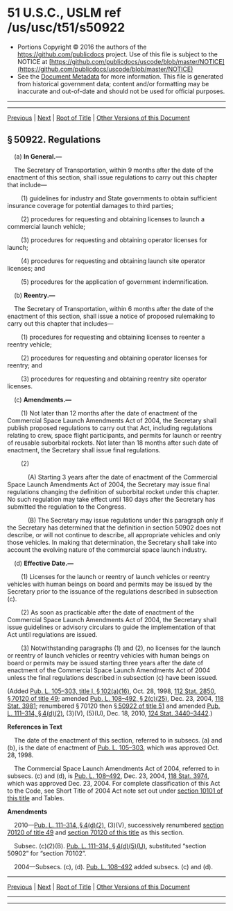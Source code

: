 ---
---

# 51 U.S.C., USLM ref /us/usc/t51/s50922

* Portions Copyright © 2016 the authors of the https://github.com/publicdocs project.
  Use of this file is subject to the NOTICE at [https://github.com/publicdocs/uscode/blob/master/NOTICE](https://github.com/publicdocs/uscode/blob/master/NOTICE)
* See the [Document Metadata](././../../../../..//README.md) for more information.
  This file is generated from historical government data; content and/or formatting may be inaccurate and out-of-date and should not be used for official purposes.

----------
----------

[Previous](./../../../../..//us/usc/t51/stV/ch509/m__us_usc_t51_s50921.md) | [Next](./../../../../..//us/usc/t51/stV/ch509/m__us_usc_t51_s50923.md) | [Root of Title](./../../../../../) | [Other Versions of this Document](https://publicdocs.github.io/go/links?ns=uslm&ref=%2Fus%2Fusc%2Ft51%2Fs50922)

## § 50922. Regulations

    (a) __In General.—__ 

    The Secretary of Transportation, within 9 months after the date of the enactment of this section, shall issue regulations to carry out this chapter that include—

        (1) guidelines for industry and State governments to obtain sufficient insurance coverage for potential damages to third parties;

        (2) procedures for requesting and obtaining licenses to launch a commercial launch vehicle;

        (3) procedures for requesting and obtaining operator licenses for launch;

        (4) procedures for requesting and obtaining launch site operator licenses; and

        (5) procedures for the application of government indemnification.

    (b) __Reentry.—__ 

    The Secretary of Transportation, within 6 months after the date of the enactment of this section, shall issue a notice of proposed rulemaking to carry out this chapter that includes—

        (1) procedures for requesting and obtaining licenses to reenter a reentry vehicle;

        (2) procedures for requesting and obtaining operator licenses for reentry; and

        (3) procedures for requesting and obtaining reentry site operator licenses.

    (c) __Amendments.—__ 

        (1) Not later than 12 months after the date of enactment of the Commercial Space Launch Amendments Act of 2004, the Secretary shall publish proposed regulations to carry out that Act, including regulations relating to crew, space flight participants, and permits for launch or reentry of reusable suborbital rockets. Not later than 18 months after such date of enactment, the Secretary shall issue final regulations.

        (2)

            (A) Starting 3 years after the date of enactment of the Commercial Space Launch Amendments Act of 2004, the Secretary may issue final regulations changing the definition of suborbital rocket under this chapter. No such regulation may take effect until 180 days after the Secretary has submitted the regulation to the Congress.

            (B) The Secretary may issue regulations under this paragraph only if the Secretary has determined that the definition in section 50902 does not describe, or will not continue to describe, all appropriate vehicles and only those vehicles. In making that determination, the Secretary shall take into account the evolving nature of the commercial space launch industry.

    (d) __Effective Date.—__ 

        (1) Licenses for the launch or reentry of launch vehicles or reentry vehicles with human beings on board and permits may be issued by the Secretary prior to the issuance of the regulations described in subsection (c).

        (2) As soon as practicable after the date of enactment of the Commercial Space Launch Amendments Act of 2004, the Secretary shall issue guidelines or advisory circulars to guide the implementation of that Act until regulations are issued.

        (3) Notwithstanding paragraphs (1) and (2), no licenses for the launch or reentry of launch vehicles or reentry vehicles with human beings on board or permits may be issued starting three years after the date of enactment of the Commercial Space Launch Amendments Act of 2004 unless the final regulations described in subsection (c) have been issued.

(Added [Pub. L. 105–303, title I, § 102(a)(16)][/us/pl/105/303/s102/a/16], Oct. 28, 1998, [112 Stat. 2850][/us/stat/112/2850], [§ 70120 of title 49][/us/usc/t49/s70120]; amended [Pub. L. 108–492, § 2(c)(25)][/us/pl/108/492/s2/c/25], Dec. 23, 2004, [118 Stat. 3981][/us/stat/118/3981]; renumbered § 70120 then [§ 50922 of title 51][/us/usc/t51/s50922] and amended [Pub. L. 111–314, § 4(d)(2)][/us/pl/111/314/s4/d/2], (3)(V), (5)(U), Dec. 18, 2010, [124 Stat. 3440–3442][/us/stat/124/3440-3442].)

 __References in Text__ 

    The date of the enactment of this section, referred to in subsecs. (a) and (b), is the date of enactment of [Pub. L. 105–303][/us/pl/105/303], which was approved Oct. 28, 1998.

    The Commercial Space Launch Amendments Act of 2004, referred to in subsecs. (c) and (d), is [Pub. L. 108–492][/us/pl/108/492], Dec. 23, 2004, [118 Stat. 3974][/us/stat/118/3974], which was approved Dec. 23, 2004. For complete classification of this Act to the Code, see Short Title of 2004 Act note set out under [section 10101 of this title][/us/usc/t51/s10101] and Tables.

 __Amendments__ 

    2010—[Pub. L. 111–314, § 4(d)(2)][/us/pl/111/314/s4/d/2], (3)(V), successively renumbered [section 70120 of title 49][/us/usc/t49/s70120] and [section 70120 of this title][/us/usc/t51/s70120] as this section.

    Subsec. (c)(2)(B). [Pub. L. 111–314, § 4(d)(5)(U)][/us/pl/111/314/s4/d/5/U], substituted “section 50902” for “section 70102”.

    2004—Subsecs. (c), (d). [Pub. L. 108–492][/us/pl/108/492] added subsecs. (c) and (d).

----------

[Previous](./../../../../..//us/usc/t51/stV/ch509/m__us_usc_t51_s50921.md) | [Next](./../../../../..//us/usc/t51/stV/ch509/m__us_usc_t51_s50923.md) | [Root of Title](./../../../../../) | [Other Versions of this Document](https://publicdocs.github.io/go/links?ns=uslm&ref=%2Fus%2Fusc%2Ft51%2Fs50922)

----------
----------

[/us/pl/105/303/s102/a/16]: https://publicdocs.github.io/go/links?ns=uslm&ref=%2Fus%2Fpl%2F105%2F303%2Fs102%2Fa%2F16
[/us/stat/112/2850]: https://publicdocs.github.io/go/links?ns=uslm&ref=%2Fus%2Fstat%2F112%2F2850
[/us/usc/t49/s70120]: https://publicdocs.github.io/go/links?ns=uslm&ref=%2Fus%2Fusc%2Ft49%2Fs70120
[/us/pl/108/492/s2/c/25]: https://publicdocs.github.io/go/links?ns=uslm&ref=%2Fus%2Fpl%2F108%2F492%2Fs2%2Fc%2F25
[/us/stat/118/3981]: https://publicdocs.github.io/go/links?ns=uslm&ref=%2Fus%2Fstat%2F118%2F3981
[/us/usc/t51/s50922]: https://publicdocs.github.io/go/links?ns=uslm&ref=%2Fus%2Fusc%2Ft51%2Fs50922
[/us/pl/111/314/s4/d/2]: https://publicdocs.github.io/go/links?ns=uslm&ref=%2Fus%2Fpl%2F111%2F314%2Fs4%2Fd%2F2
[/us/stat/124/3440-3442]: https://publicdocs.github.io/go/links?ns=uslm&ref=%2Fus%2Fstat%2F124%2F3440-3442
[/us/pl/105/303]: https://publicdocs.github.io/go/links?ns=uslm&ref=%2Fus%2Fpl%2F105%2F303
[/us/pl/108/492]: https://publicdocs.github.io/go/links?ns=uslm&ref=%2Fus%2Fpl%2F108%2F492
[/us/stat/118/3974]: https://publicdocs.github.io/go/links?ns=uslm&ref=%2Fus%2Fstat%2F118%2F3974
[/us/usc/t51/s10101]: https://publicdocs.github.io/go/links?ns=uslm&ref=%2Fus%2Fusc%2Ft51%2Fs10101
[/us/pl/111/314/s4/d/2]: https://publicdocs.github.io/go/links?ns=uslm&ref=%2Fus%2Fpl%2F111%2F314%2Fs4%2Fd%2F2
[/us/usc/t49/s70120]: https://publicdocs.github.io/go/links?ns=uslm&ref=%2Fus%2Fusc%2Ft49%2Fs70120
[/us/usc/t51/s70120]: https://publicdocs.github.io/go/links?ns=uslm&ref=%2Fus%2Fusc%2Ft51%2Fs70120
[/us/pl/111/314/s4/d/5/U]: https://publicdocs.github.io/go/links?ns=uslm&ref=%2Fus%2Fpl%2F111%2F314%2Fs4%2Fd%2F5%2FU
[/us/pl/108/492]: https://publicdocs.github.io/go/links?ns=uslm&ref=%2Fus%2Fpl%2F108%2F492


